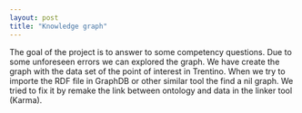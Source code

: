 ```yaml
---
layout: post
title: "Knowledge graph"
---
```


The goal of the project is to answer to some competency questions. Due to some unforeseen errors we can explored the graph. We have create the graph with the data set of the point of interest in Trentino. When we try to importe the RDF file in GraphDB or other similar tool the find a nil graph. We tried to fix it by remake the link between ontology and data in the linker tool (Karma).
